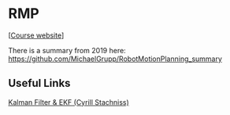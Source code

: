 # RMP

[[Course website](https://mvp.in.tum.de/courses/motion/index.html)]

There is a summary from 2019 here: https://github.com/MichaelGrupp/RobotMotionPlanning_summary

## Useful Links

[Kalman Filter & EKF (Cyrill Stachniss)](https://www.youtube.com/watch?v=E-6paM_Iwfc)
